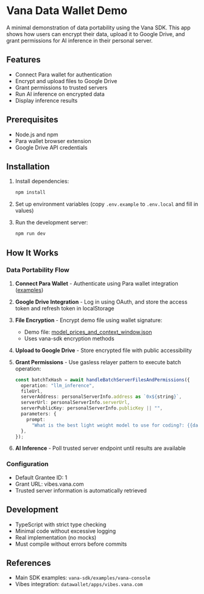 # Vana Data Wallet Demo

A minimal demonstration of data portability using the Vana SDK. This app shows how users can encrypt their data, upload it to Google Drive, and grant permissions for AI inference in their personal server.

## Features

- Connect Para wallet for authentication
- Encrypt and upload files to Google Drive
- Grant permissions to trusted servers
- Run AI inference on encrypted data
- Display inference results

## Prerequisites

- Node.js and npm
- Para wallet browser extension
- Google Drive API credentials

## Installation

1. Install dependencies:

   ```bash
   npm install
   ```

2. Set up environment variables (copy `.env.example` to `.env.local` and fill in values)

3. Run the development server:
   ```bash
   npm run dev
   ```

## How It Works

### Data Portability Flow

1. **Connect Para Wallet** - Authenticate using Para wallet integration ([examples](https://github.com/getpara/examples-hub))

2. **Google Drive Integration** - Log in using OAuth, and store the access token and refresh token in localStorage

3. **File Encryption** - Encrypt demo file using wallet signature:
   - Demo file: [model_prices_and_context_window.json](https://raw.githubusercontent.com/BerriAI/litellm/refs/heads/main/model_prices_and_context_window.json)
   - Uses vana-sdk encryption methods

4. **Upload to Google Drive** - Store encrypted file with public accessibility

5. **Grant Permissions** - Use gasless relayer pattern to execute batch operation:

   ```typescript
   const batchTxHash = await handleBatchServerFilesAndPermissions({
     operation: "llm_inference",
     fileUrl,
     serverAddress: personalServerInfo.address as `0x${string}`,
     serverUrl: personalServerInfo.serverUrl,
     serverPublicKey: personalServerInfo.publicKey || "",
     parameters: {
       prompt:
         "What is the best light weight model to use for coding?: {{data}}",
     },
   });
   ```

6. **AI Inference** - Poll trusted server endpoint until results are available

### Configuration

- Default Grantee ID: 1
- Grant URL: vibes.vana.com
- Trusted server information is automatically retrieved

## Development

- TypeScript with strict type checking
- Minimal code without excessive logging
- Real implementation (no mocks)
- Must compile without errors before commits

## References

- Main SDK examples: `vana-sdk/examples/vana-console`
- Vibes integration: `datawallet/apps/vibes.vana.com`
